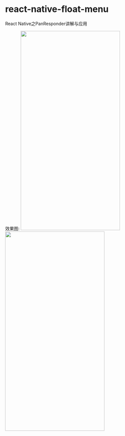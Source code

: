 # react-native-float-menu
React Native之PanResponder讲解与应用

效果图:
<img src="https://github.com/jjhappyforever/react-native-float-menu/blob/master/screenshots/sample1.png" width="320" height="640">
<img src="https://github.com/jjhappyforever/react-native-float-menu/blob/master/screenshots/sample.gif" width="320" height="640">
